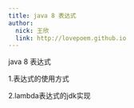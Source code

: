 ```yaml
---
title: java 8 表达式
author: 
  nick: 王欣
  link: http://lovepoem.github.io
---
```


java 8 表达式

1.表达式的使用方式

2.lambda表达式的jdk实现

